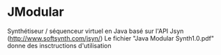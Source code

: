 # JModular
Synthétiseur / séquenceur virtuel en Java basé sur l'API Jsyn (http://www.softsynth.com/jsyn/)
Le fichier "Java Modular Synth1.0.pdf" donne des insctructions d'utilisation


